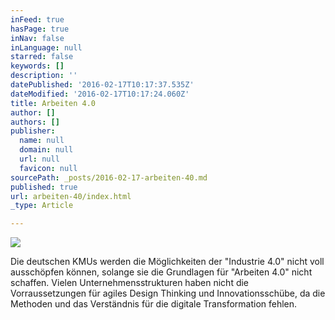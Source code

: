```yaml
---
inFeed: true
hasPage: true
inNav: false
inLanguage: null
starred: false
keywords: []
description: ''
datePublished: '2016-02-17T10:17:37.535Z'
dateModified: '2016-02-17T10:17:24.060Z'
title: Arbeiten 4.0
author: []
authors: []
publisher:
  name: null
  domain: null
  url: null
  favicon: null
sourcePath: _posts/2016-02-17-arbeiten-40.md
published: true
url: arbeiten-40/index.html
_type: Article

---
```

![](https://the-grid-user-content.s3-us-west-2.amazonaws.com/4d092104-b062-4222-989b-f5e2c01e9a93.jpg)

Die deutschen KMUs werden die Möglichkeiten der "Industrie 4.0" nicht voll ausschöpfen können, solange sie die Grundlagen für "Arbeiten 4.0" nicht schaffen. Vielen Unternehmensstrukturen haben nicht die Vorraussetzungen für agiles Design Thinking und Innovationsschübe, da die Methoden und das Verständnis für die digitale Transformation fehlen.